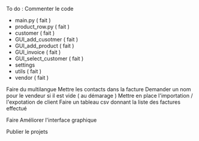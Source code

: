 To do :
Commenter le code
* main.py ( fait )
* product_row.py ( fait )
* customer ( fait )
* GUI_add_cusotmer ( fait )
* GUI_add_product ( fait )
* GUI_invoice ( fait )
* GUI_select_customer ( fait )  
* settings
* utils ( fait )
* vendor ( fait ) 

Faire du multilangue
Mettre les contacts dans la facture
Demander un nom pour le vendeur si il est vide ( au démarage ) 
Mettre en place l'importation / l'expotation de client
Faire un tableau csv donnant la liste des factures effectué


Faire Améliorer l'interface graphique

Publier le projets